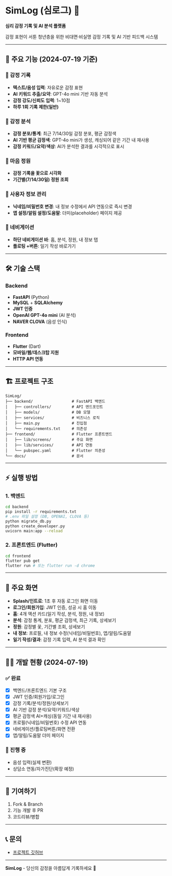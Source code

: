 # SimLog (심로그) 🌸

**심리 감정 기록 및 AI 분석 플랫폼**

감정 표현이 서툰 청년층을 위한 비대면·비실명 감정 기록 및 AI 기반 피드백 시스템

---

## 🚀 주요 기능 (2024-07-19 기준)

### 📝 감정 기록
- **텍스트/음성 입력**: 자유로운 감정 표현
- **AI 키워드 추출/요약**: GPT-4o mini 기반 자동 분석
- **감정 강도/신뢰도 입력**: 1~10점
- **하루 1회 기록 제한(일반)**

### 🎨 감정 분석
- **감정 분포/통계**: 최근 7/14/30일 감정 분포, 평균 감정색
- **AI 기반 평균 감정색**: GPT-4o mini가 생성, 캐싱되어 같은 기간 내 재사용
- **감정 키워드/요약/색상**: AI가 분석한 결과를 시각적으로 표시

### 🌱 마음 정원
- **감정 기록을 꽃으로 시각화**
- **기간별(7/14/30일) 정원 조회**

### 👤 사용자 정보 관리
- **닉네임/비밀번호 변경**: 내 정보 수정에서 API 연동으로 즉시 변경
- **앱 설정/알림 설정/도움말**: 더미(placeholder) 페이지 제공

### 🧭 네비게이션
- **하단 네비게이션 바**: 홈, 분석, 정원, 내 정보 탭
- **플로팅 +버튼**: 일기 작성 바로가기

---

## 🛠 기술 스택

### Backend
- **FastAPI** (Python)
- **MySQL** + **SQLAlchemy**
- **JWT 인증**
- **OpenAI GPT-4o mini** (AI 분석)
- **NAVER CLOVA** (음성 인식)

### Frontend
- **Flutter** (Dart)
- **모바일/웹/데스크탑 지원**
- **HTTP API 연동**

---

## 🏗 프로젝트 구조

```
SimLog/
├── backend/                 # FastAPI 백엔드
│   ├── controllers/         # API 엔드포인트
│   ├── models/              # DB 모델
│   ├── services/            # 비즈니스 로직
│   ├── main.py              # 진입점
│   └── requirements.txt     # 의존성
├── frontend/                # Flutter 프론트엔드
│   ├── lib/screens/         # 주요 화면
│   ├── lib/services/        # API 연동
│   └── pubspec.yaml         # Flutter 의존성
└── docs/                    # 문서
```

---

## ⚡️ 실행 방법

### 1. 백엔드
```bash
cd backend
pip install -r requirements.txt
# .env 파일 설정 (DB, OPENAI, CLOVA 등)
python migrate_db.py
python create_developer.py
uvicorn main:app --reload
```

### 2. 프론트엔드 (Flutter)
```bash
cd frontend
flutter pub get
flutter run # 또는 flutter run -d chrome
```

---

## 📱 주요 화면
- **Splash/인트로**: 1초 후 자동 로그인 화면 이동
- **로그인/회원가입**: JWT 인증, 성공 시 홈 이동
- **홈**: 4개 액션 카드(일기 작성, 분석, 정원, 내 정보)
- **분석**: 감정 통계, 분포, 평균 감정색, 최근 기록, 상세보기
- **정원**: 감정별 꽃, 기간별 조회, 상세보기
- **내 정보**: 프로필, 내 정보 수정(닉네임/비밀번호), 앱/알림/도움말
- **일기 작성/결과**: 감정 기록 입력, AI 분석 결과 확인

---

## 🧑‍💻 개발 현황 (2024-07-19)

### ✅ 완료
- [x] 백엔드/프론트엔드 기본 구조
- [x] JWT 인증/회원가입/로그인
- [x] 감정 기록/분석/정원/상세보기
- [x] AI 기반 감정 분석/요약/키워드/색상
- [x] 평균 감정색 AI+캐싱(동일 기간 내 재사용)
- [x] 프로필(닉네임/비밀번호) 수정 API 연동
- [x] 네비게이션/플로팅버튼/화면 전환
- [x] 앱/알림/도움말 더미 페이지

### 🔄 진행 중
- 음성 입력(실제 변환)
- 상담소 연동/자가진단(확장 예정)

---

## 🤝 기여하기
1. Fork & Branch
2. 기능 개발 후 PR
3. 코드리뷰/병합

---

## 📞 문의
- [프로젝트 깃허브](https://github.com/wlsgur11/SimLog)

---

**SimLog** - 당신의 감정을 아름답게 기록하세요 🌸 